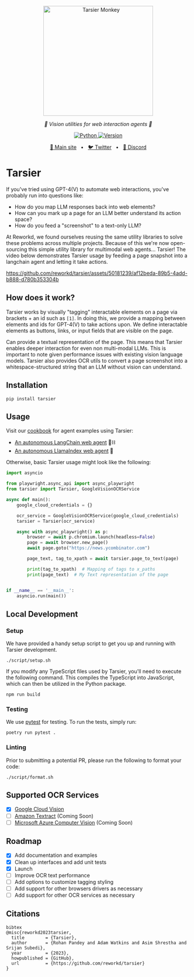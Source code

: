 <p align="center">
  <img src="https://raw.githubusercontent.com/reworkd/Tarsier/main/.github/assets/tarsier.png" height="300" alt="Tarsier Monkey" />
</p>
<p align="center">
  <em>🙈 Vision utilities for web interaction agents 🙈</em>
</p>
<p align="center">
    <a href="https://pypi.org/project/tarsier/" target="_blank">
        <img alt="Python" src="https://img.shields.io/badge/python-3670A0?style=for-the-badge&logo=python&logoColor=ffdd54" />
        <img alt="Version" src="https://img.shields.io/pypi/v/tarsier?style=for-the-badge&color=3670A0">
    </a>
</p>
<p align="center">
<a href="https://reworkd.ai/">🔗 Main site</a>
<span>&nbsp;&nbsp;•&nbsp;&nbsp;</span>
<a href="https://twitter.com/khoomeik/status/1723432848739483976">🐦 Twitter</a>
<span>&nbsp;&nbsp;•&nbsp;&nbsp;</span>
<a href="https://discord.gg/gcmNyAAFfV">📢 Discord</a>
</p>

# Tarsier

If you've tried using GPT-4(V) to automate web interactions, you've probably run into questions like:

- How do you map LLM responses back into web elements?
- How can you mark up a page for an LLM better understand its action space?
- How do you feed a "screenshot" to a text-only LLM?

At Reworkd, we found ourselves reusing the same utility libraries to solve these problems across multiple projects.
Because of this we're now open-sourcing this simple utility library for multimodal web agents... Tarsier!
The video below demonstrates Tarsier usage by feeding a page snapshot into a langchain agent and letting it take actions.

https://github.com/reworkd/tarsier/assets/50181239/af12beda-89b5-4add-b888-d780b353304b

## How does it work?

Tarsier works by visually "tagging" interactable elements on a page via brackets + an id such as `[1]`.
In doing this, we provide a mapping between elements and ids for GPT-4(V) to take actions upon.
We define interactable elements as buttons, links, or input fields that are visible on the page.

Can provide a textual representation of the page. This means that Tarsier enables deeper interaction for even non multi-modal LLMs.
This is important to note given performance issues with existing vision language models.
Tarsier also provides OCR utils to convert a page screenshot into a whitespace-structured string that an LLM without vision can understand.

## Installation

```shell
pip install tarsier
```

## Usage

Visit our [cookbook](https://github.com/reworkd/Tarsier/tree/main/cookbook) for agent examples using Tarsier:

- [An autonomous LangChain web agent](https://github.com/reworkd/tarsier/blob/main/cookbook/langchain-web-agent.ipynb) 🦜⛓️
- [An autonomous LlamaIndex web agent](https://github.com/reworkd/tarsier/blob/main/cookbook/llama-index-web-agent.ipynb) 🦙

Otherwise, basic Tarsier usage might look like the following:

```python
import asyncio

from playwright.async_api import async_playwright
from tarsier import Tarsier, GoogleVisionOCRService

async def main():
    google_cloud_credentials = {}

    ocr_service = GoogleVisionOCRService(google_cloud_credentials)
    tarsier = Tarsier(ocr_service)

    async with async_playwright() as p:
        browser = await p.chromium.launch(headless=False)
        page = await browser.new_page()
        await page.goto("https://news.ycombinator.com")

        page_text, tag_to_xpath = await tarsier.page_to_text(page)

        print(tag_to_xpath)  # Mapping of tags to x_paths
        print(page_text)  # My Text representation of the page


if __name__ == '__main__':
    asyncio.run(main())
```

## Local Development
### Setup
We have provided a handy setup script to get you up and running with Tarsier development.
```shell
./script/setup.sh
```
If you modify any TypeScript files used by Tarsier, you'll need to execute the following command.
This compiles the TypeScript into JavaScript, which can then be utilized in the Python package.
```shell
npm run build
```
### Testing
We use [pytest](https://docs.pytest.org) for testing. To run the tests, simply run:
```shell
poetry run pytest .
```
### Linting
Prior to submitting a potential PR, please run the following to format your code:
```shell
./script/format.sh
```


## Supported OCR Services

- [x] [Google Cloud Vision](https://cloud.google.com/vision)
- [ ] [Amazon Textract](https://aws.amazon.com/textract/) (Coming Soon)
- [ ] [Microsoft Azure Computer Vision](https://azure.microsoft.com/en-us/services/cognitive-services/computer-vision/) (Coming Soon)

## Roadmap

- [x] Add documentation and examples
- [x] Clean up interfaces and add unit tests
- [x] Launch
- [ ] Improve OCR text performance
- [ ] Add options to customize tagging styling
- [ ] Add support for other browsers drivers as necessary
- [ ] Add support for other OCR services as necessary

## Citations

```
bibtex
@misc{reworkd2023tarsier,
  title        = {Tarsier},
  author       = {Rohan Pandey and Adam Watkins and Asim Shrestha and Srijan Subedi},
  year         = {2023},
  howpublished = {GitHub},
  url          = {https://github.com/reworkd/tarsier}
}
```
